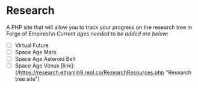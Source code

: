 # Research
A PHP site that will allow you to track your progress on the research tree in Forge of Empires!\n
*Current ages needed to be added are below:*
- [ ] Virtual Future
- [ ] Space Age Mars
- [ ] Space Age Asteroid Belt
- [ ] Space Age Venus
[link]: (/https://research.ethanlin9.repl.co/ResearchResources.php "Research tree site")
